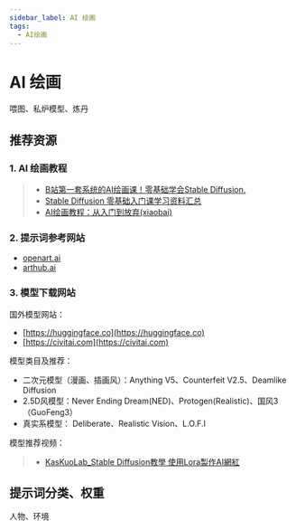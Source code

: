 ```yaml
---
sidebar_label: AI 绘画
tags:
  - AI绘画
---
```






# AI 绘画

喂图、私炉模型、炼丹

## 推荐资源

### 1. AI 绘画教程

> - [B站第一套系统的AI绘画课！零基础学会Stable Diffusion.](https://www.bilibili.com/video/BV1As4y127HW/?spm_id_from=333.788)
> - [Stable Diffusion 零基础入门课学习资料汇总](https://mubu.com/doc/_2As4DSE4m)
> - [AI绘画教程：从入门到放弃(xiaobai)](https://zhuanlan.zhihu.com/p/607892849)

### 2. 提示词参考网站

- [openart.ai](https://openart.ai)
- [arthub.ai](https://arthub.ai)

### 3. 模型下载网站

国外模型网站：

- [https://huggingface.co](https://huggingface.co)
- [https://civitai.com](https://civitai.com)

模型类目及推荐：

- 二次元模型（漫画、插画风）：Anything V5、Counterfeit V2.5、Deamlike Diffusion
- 2.5D风模型：Never Ending Dream(NED)、Protogen(Realistic)、国风3（GuoFeng3）
- 真实系模型： Deliberate、Realistic Vision、L.O.F.I

模型推荐视频：

> - [KasKuoLab_Stable Diffusion教學 使用Lora製作AI網紅](https://www.youtube.com/watch?v=OoTgK7w-gjQ&t=157s)

## 提示词分类、权重

人物、环境
